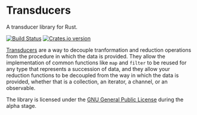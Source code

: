 Transducers
===========

A transducer library for Rust.

[![Build Status][ci-img]][ci]
[![Crates.io version][crate-img]][crate]

[Transducers][transducers] are a way to decouple tranformation and reduction
operations from the procedure in which the data is provided. They allow the
implementation of common functions like `map` and `filter` to be reused for
any type that represents a succession of data, and they allow your reduction
functions to be decoupled from the way in which the data is provided, whether
that is a collection, an iterator, a channel, or an observable.

The library is licensed under the [GNU General Public License][gplv3] during
the alpha stage.

[ci-img]:      https://travis-ci.org/ruud-v-a/transducers.svg
[ci]:          https://travis-ci.org/ruud-v-a/transducers
[crate-img]:   http://img.shields.io/crates/v/transducers.svg
[crate]:       https://crates.io/crates/transducers
[transducers]: https://www.youtube.com/watch?v=6mTbuzafcII
[gplv3]:       https://www.gnu.org/licenses/gpl.html

